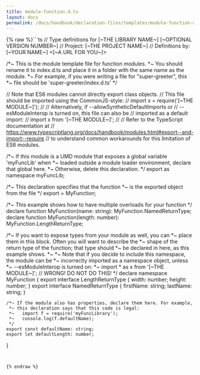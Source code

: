 ```yaml
---
title: module-function.d.ts
layout: docs
permalink: /docs/handbook/declaration-files/templates/module-function-d-ts.html
---
```

{% raw %}```ts
// Type definitions for [~THE LIBRARY NAME~] [~OPTIONAL VERSION NUMBER~]
// Project: [~THE PROJECT NAME~]
// Definitions by: [~YOUR NAME~] <[~A URL FOR YOU~]>

/*~ This is the module template file for function modules.
 *~ You should rename it to index.d.ts and place it in a folder with the same name as the module.
 *~ For example, if you were writing a file for "super-greeter", this
 *~ file should be 'super-greeter/index.d.ts'
 */

// Note that ES6 modules cannot directly export class objects.
// This file should be imported using the CommonJS-style:
//   import x = require('[~THE MODULE~]');
//
// Alternatively, if --allowSyntheticDefaultImports or
// --esModuleInterop is turned on, this file can also be
// imported as a default import:
//   import x from '[~THE MODULE~]';
//
// Refer to the TypeScript documentation at
// https://www.typescriptlang.org/docs/handbook/modules.html#export--and-import--require
// to understand common workarounds for this limitation of ES6 modules.

/*~ If this module is a UMD module that exposes a global variable 'myFuncLib' when
 *~ loaded outside a module loader environment, declare that global here.
 *~ Otherwise, delete this declaration.
 */
export as namespace myFuncLib;

/*~ This declaration specifies that the function
 *~ is the exported object from the file
 */
export = MyFunction;

/*~ This example shows how to have multiple overloads for your function */
declare function MyFunction(name: string): MyFunction.NamedReturnType;
declare function MyFunction(length: number): MyFunction.LengthReturnType;

/*~ If you want to expose types from your module as well, you can
 *~ place them in this block. Often you will want to describe the
 *~ shape of the return type of the function; that type should
 *~ be declared in here, as this example shows.
 *~
 *~ Note that if you decide to include this namespace, the module can be
 *~ incorrectly imported as a namespace object, unless
 *~ --esModuleInterop is turned on:
 *~   import * as x from '[~THE MODULE~]'; // WRONG! DO NOT DO THIS!
 */
declare namespace MyFunction {
    export interface LengthReturnType {
        width: number;
        height: number;
    }
    export interface NamedReturnType {
        firstName: string;
        lastName: string;
    }

    /*~ If the module also has properties, declare them here. For example,
     *~ this declaration says that this code is legal:
     *~   import f = require('myFuncLibrary');
     *~   console.log(f.defaultName);
     */
    export const defaultName: string;
    export let defaultLength: number;
}
```


{% endraw %}